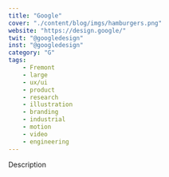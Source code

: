 ```yaml
---
title: "Google"
cover: "./content/blog/imgs/hamburgers.png"
website: "https://design.google/"
twit: "@googledesign"
inst: "@googledesign"
category: "G"
tags:
    - Fremont
    - large
    - ux/ui
    - product
    - research
    - illustration
    - branding
    - industrial
    - motion
    - video
    - engineering
---
```


Description
